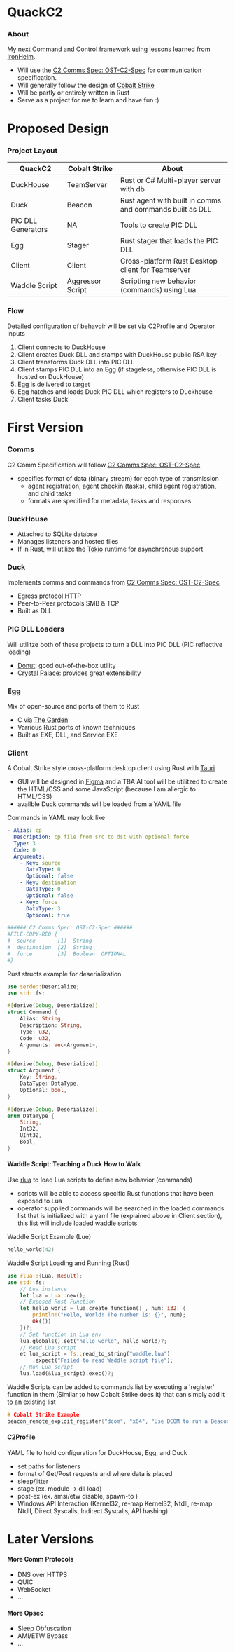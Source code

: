 # QuackC2
### About
My next Command and Control framework using lessons learned from [IronHelm](https://github.com/vlcakx90/IronHelm). 
- Will use the  [C2 Comms Spec: OST-C2-Spec](https://github.com/rasta-mouse/ost-c2-spec?tab=readme-ov-file#link-pass-thru) for communication specification.
- Will generally follow the design of [Cobalt Strike](https://www.cobaltstrike.com/)
- Will be partly or entirely written in Rust
- Serve as a project for me to learn and have fun :)

# Proposed Design
### Project Layout
| QuackC2 | Cobalt Strike | About |
| --- | --- | --- |
|  DuckHouse | TeamServer | Rust or C# Multi-player server with db|
|  Duck | Beacon | Rust agent with built in comms and commands built as DLL |
| PIC DLL Generators | NA | Tools to create PIC DLL |
|  Egg | Stager | Rust stager that loads the PIC DLL |
|  Client | Client | Cross-platform Rust Desktop client for Teamserver |
|  Waddle Script | Aggressor Script | Scripting new behavior (commands) using Lua |

### Flow
Detailed configuration of behavoir will be set via C2Profile and Operator inputs
1. Client connects to DuckHouse
2. Client creates Duck DLL and stamps with DuckHouse public RSA key
3. Client transforms Duck DLL into PIC DLL
4. Client stamps PIC DLL into an Egg (if stageless, otherwise PIC DLL is hosted on DuckHouse)
5. Egg is delivered to target
6. Egg hatches and loads Duck PIC DLL which registers to Duckhouse
7. Client tasks Duck

# First Version
### Comms
C2 Comm Specification will follow [C2 Comms Spec: OST-C2-Spec](https://github.com/rasta-mouse/ost-c2-spec?tab=readme-ov-file#link-pass-thru)
- specifies format of data (binary stream) for each type of transmission
	- agent registration, agent checkin (tasks), child agent registration, and child tasks
	- formats are specified for metadata, tasks and responses

### DuckHouse
- Attached to SQLite databse
- Manages listeners and hosted files
- If in Rust, will utilize the [Tokio](https://docs.rs/tokio/latest/tokio/runtime/)  runtime for asynchronous support

### Duck
Implements comms and commands from [C2 Comms Spec: OST-C2-Spec](https://github.com/rasta-mouse/ost-c2-spec?tab=readme-ov-file#link-pass-thru)
- Egress protocol HTTP
- Peer-to-Peer protocols SMB & TCP
- Built as DLL

### PIC DLL Loaders
Will utilitze both of these projects to turn a DLL into PIC DLL (PIC reflective loading)
- [Donut](https://github.com/TheWover/donut): good out-of-the-box utility
- [Crystal Palace](https://tradecraftgarden.org/index.html): provides great extensibility

### Egg
Mix of open-source and ports of them to Rust
-  C via [The Garden](https://tradecraftgarden.org/tradecraft.html)
- Varrious Rust ports of known techniques
- Built as EXE, DLL, and Service EXE

### Client
A Cobalt Strike style cross-platform desktop client using Rust with [Tauri](https://tauri.app/)
- GUI will be designed in [Figma](https://www.figma.com/) and a TBA AI tool will be utilitzed to create the HTML/CSS and some JavaScript (because I am allergic to HTML/CSS)
- availble Duck commands will be loaded from a YAML file

Commands in YAML may look like
```yaml
﻿- Alias: cp
  Description: cp file from src to dst with optional force
  Type: 3
  Code: 0
  Arguments:
    - Key: source
      DataType: 0
      Optional: false
    - Key: destination
      DataType: 0
      Optional: false
    - Key: force
      DataType: 3
      Optional: true

###### C2 Comms Spec: OST-C2-Spec ######
#FILE-COPY-REQ {
#  source       [1]  String
#  destination  [2]  String
#  force        [3]  Boolean  OPTIONAL
#}
```

Rust structs example for deserialization
```Rust
use serde::Deserialize;
use std::fs;

#[derive(Debug, Deserialize)]
struct Command {
    Alias: String,
    Description: String,
    Type: u32,
    Code: u32,
    Arguments: Vec<Argument>,
}

#[derive(Debug, Deserialize)]
struct Argument {
    Key: String,
	DataType: DataType,
    Optional: bool,
}

#[derive(Debug, Deserialize)]
enum DataType {
    String,
    Int32,
    UInt32,
    Bool,
}
```

#### Waddle Script: Teaching a Duck How to Walk
Use [rlua](https://docs.rs/rlua/latest/rlua/) to load Lua scripts to define new behavior (commands)
- scripts will be able to access specific Rust functions that have been exposed to Lua
- operator supplied commands will be searched in the loaded commands list that is initialized with a yaml file (explained above in Client section), this list will include loaded waddle scripts

Waddle Script Example (Lue)
```LUA
hello_world(42)
```

Waddle Script Loading and Running (Rust)
```Rust
use rlua::{Lua, Result};
use std::fs;
    // Lua instance
    let lua = Lua::new();
    // Exposed Rust Function
    let hello_world = lua.create_function(|_, num: i32| {
        println!("Hello, World! The number is: {}", num);
        Ok(())
    })?;
    // Set function in Lua env
    lua.globals().set("hello_world", hello_world)?;
	// Read Lua script
	et lua_script = fs::read_to_string("waddle.lua")
        .expect("Failed to read Waddle script file");
    // Run Lua script
	lua.load(&lua_script).exec()?;
```

Waddle Scripts can be added to commands list by executing a 'register' function in them (Similar to how Cobalt Strike does it) that can simply add it to an existing list
```C
# Cobalt Strike Example
beacon_remote_exploit_register("dcom", "x64", "Use DCOM to run a Beacon payload", &invoke_dcom);
```

#### C2Profile
YAML file to hold configuration for DuckHouse, Egg, and Duck
- set paths for listeners
- format of Get/Post requests and where data is placed
- sleep/jitter
- stage (ex. module -> dll load)
- post-ex (ex. amsi/etw disable, spawn-to )
- Windows API Interaction (Kernel32, re-map Kernel32, Ntdll, re-map Ntdll, Direct Syscalls, Indirect Syscalls, API hashing)

# Later Versions
#### More Comm Protocols
- DNS over HTTPS
- QUIC
- WebSocket
- ...

#### More Opsec
- Sleep Obfuscation
- AMI/ETW Bypass
- ...
